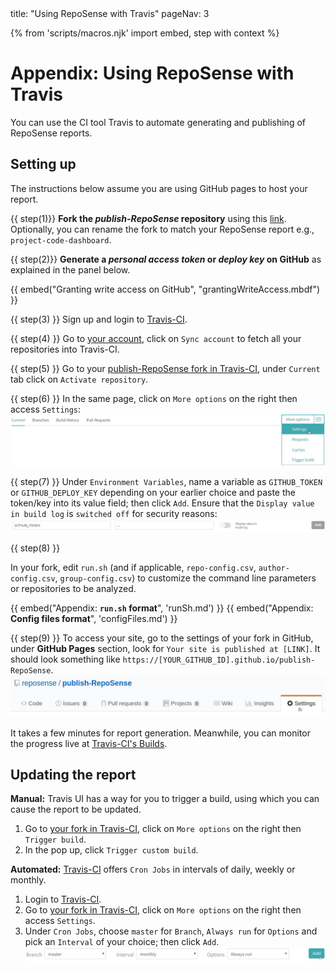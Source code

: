 <frontmatter>
  title: "Using RepoSense with Travis"
  pageNav: 3
</frontmatter>

{% from 'scripts/macros.njk' import embed, step with context %}

<h1 class="display-4">Appendix: Using RepoSense with Travis</h1>

<div id="section-setting-up">

<div class="lead">

You can use the CI tool Travis to automate generating and publishing of RepoSense reports.
</div>


<!-- ==================================================================================================== -->

## Setting up

<div id="section-fork-token">

<box type="info" seamless>

The instructions below assume you are using GitHub pages to host your report.
</box>


{{ step(1)}} **Fork the _publish-RepoSense_ repository** using this [link](https://github.com/RepoSense/publish-RepoSense/fork). Optionally, you can rename the fork to match your RepoSense report e.g., `project-code-dashboard`.

{{ step(2)}} **Generate a _personal access token_ or _deploy key_ on GitHub** as explained in the panel below.

  {{ embed("Granting write access on GitHub", "grantingWriteAccess.mbdf") }}
</div>

{{ step(3) }} Sign up and login to [Travis-CI](https://travis-ci.org/).

{{ step(4) }} Go to [your account](https://travis-ci.org/account/repositories), click on `Sync account` to fetch all your repositories into Travis-CI.

{{ step(5) }} Go to your [publish-RepoSense fork in Travis-CI](https://travis-ci.org/search/publish-RepoSense/), under `Current` tab click on `Activate repository`.

{{ step(6) }} In the same page, click on `More options` on the right then access `Settings`:
![Travis-CI Dashboard](../images/publishingguide-travissetting.jpg "Travis-CI Dashboard")

{{ step(7) }} Under `Environment Variables`, name a variable as `GITHUB_TOKEN` or `GITHUB_DEPLOY_KEY` depending on your earlier choice and paste the token/key into its value field; then click `Add`. Ensure that the `Display value in build log` is `switched off` for security reasons:
![Travis-CI Environment Variable](../images/publishingguide-githubtoken.jpg "Travis-CI Environment Variable")

{{ step(8) }}

<span id="section-edit-configs">

In your fork, edit `run.sh` (and if applicable, `repo-config.csv`, `author-config.csv`, `group-config.csv`) to customize the command line parameters or repositories to be analyzed.

  {{ embed("Appendix: **`run.sh` format**", 'runSh.md') }}
  {{ embed("Appendix: **Config files format**", 'configFiles.md') }}
</span>

{{ step(9) }} To access your site, go to the settings of your fork in GitHub, under **GitHub Pages** section, look for `Your site is published at [LINK]`. It should look something like `https://[YOUR_GITHUB_ID].github.io/publish-RepoSense`.
![GitHub Setting](../images/publishingguide-githubsetting.jpg "GitHub Setting")

<box type="info" seamless>

It takes a few minutes for report generation. Meanwhile, you can monitor the progress live at [Travis-CI's Builds](https://travis-ci.org/dashboard/builds).
</box>

</div>

<!-- ==================================================================================================== -->

## Updating the report

**Manual:** Travis UI has a way for you to trigger a build, using which you can cause the report to be updated.

1. Go to [your fork in Travis-CI](https://travis-ci.org/search/publish-RepoSense/), click on `More options` on the right then `Trigger build`.
1. In the pop up, click `Trigger custom build`.

**Automated:** [Travis-CI](https://travis-ci.org/) offers `Cron Jobs` in intervals of daily, weekly or monthly.

1. Login to [Travis-CI](https://travis-ci.org/).
1. Go to [your fork in Travis-CI](https://travis-ci.org/search/publish-RepoSense/), click on `More options` on the right then access `Settings`.
1. Under `Cron Jobs`, choose `master` for `Branch`, `Always run` for `Options` and pick an `Interval` of your choice; then click `Add`.
![Travis-CI Cron](../images/publishingguide-cronsetting.jpg "Travis-CI Cron")
